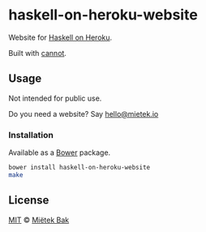 haskell-on-heroku-website
=========================

Website for [Haskell on Heroku](http://mietek.github.io/haskell-on-heroku-website/).

Built with [cannot](https://github.com/mietek/cannot/).


Usage
-----

Not intended for public use.

Do you need a website?  Say hello@mietek.io


### Installation

Available as a [Bower](http://bower.io/) package.

```sh
bower install haskell-on-heroku-website
make
```


License
-------

[MIT](https://github.com/mietek/halcyon-website/blob/master/LICENSE.md) © [Miëtek Bak](http://mietek.io/)
